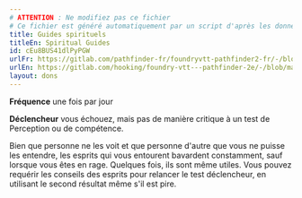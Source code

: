 ```yaml
---
# ATTENTION : Ne modifiez pas ce fichier
# Ce fichier est généré automatiquement par un script d'après les données du module Foundry VTT officiel et de sa traduction
title: Guides spirituels
titleEn: Spiritual Guides
id: cEu8BUS41dlPyPGW
urlFr: https://gitlab.com/pathfinder-fr/foundryvtt-pathfinder2-fr/-/blob/master/data/feats/cEu8BUS41dlPyPGW.htm
urlEn: https://gitlab.com/hooking/foundry-vtt---pathfinder-2e/-/blob/master/packs/data/feats.db/spiritual-guides.json
layout: dons
---
```

**Fréquence** une fois par jour

**Déclencheur** vous échouez, mais pas de manière critique à un test de Perception ou de compétence.

Bien que personne ne les voit et que personne d'autre que vous ne puisse les entendre, les esprits qui vous entourent bavardent constamment, sauf lorsque vous êtes en rage. Quelques fois, ils sont même utiles. Vous pouvez requérir les conseils des esprits pour relancer le test déclencheur, en utilisant le second résultat même s'il est pire.
